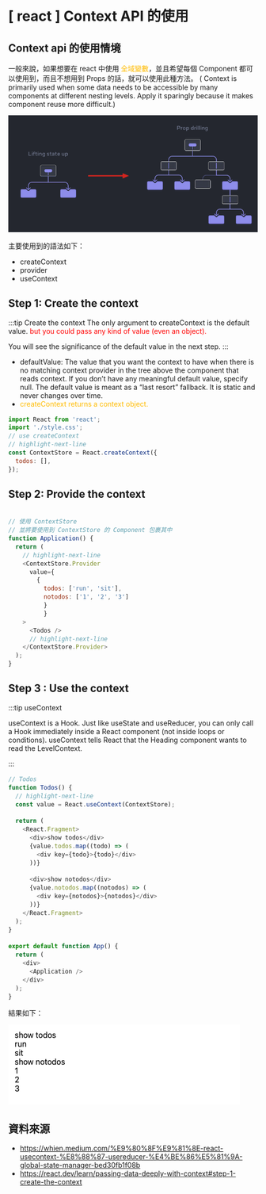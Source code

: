 # [ react ]  Context API 的使用 
##   Context api 的使用情境
一般來說，如果想要在 react 中使用<font color="#FFBB00"> 全域變數</font>，並且希望每個 Component 都可以使用到，而且不想用到 Props 的話，就可以使用此種方法。
( Context is primarily used when some data needs to be accessible by many components at different nesting levels. Apply it sparingly because it makes component reuse more difficult.)

![Alt text](image-1.png)


主要使用到的語法如下：
* createContext
* provider
* useContext
## Step 1: Create the context
:::tip Create the context
The only argument to createContext is the default value. <font color="red">but you could pass any kind of value (even an object). </font>

You will see the significance of the default value in the next step.
:::

* defaultValue: The value that you want the context to have when there is no matching context provider in the tree above the component that reads context. If you don’t have any meaningful default value, specify null. The default value is meant as a “last resort” fallback. It is static and never changes over time.
* <font color="#FFBB00">createContext returns a  context object.</font>
```js  showLineNumbers
import React from 'react';
import './style.css';
// use createContext
// highlight-next-line
const ContextStore = React.createContext({
  todos: [],
});

```
## Step 2: Provide the context 

```js  showLineNumbers

// 使用 ContextStore
// 並將要使用到 ContextStore 的 Component 包裹其中 
function Application() {
  return (
    // highlight-next-line
    <ContextStore.Provider
      value={
        { 
          todos: ['run', 'sit'], 
          notodos: ['1', '2', '3'] 
          }
          }
    >
      <Todos />
      // highlight-next-line
    </ContextStore.Provider>
  );
}
```
## Step 3 : Use the context 
:::tip useContext

useContext is a Hook. Just like useState and useReducer, you can only call a Hook immediately inside a React component (not inside loops or conditions). useContext tells React that the Heading component wants to read the LevelContext.

:::
```js  showLineNumbers
// Todos
function Todos() {
  // highlight-next-line
  const value = React.useContext(ContextStore);

  return (
    <React.Fragment>
      <div>show todos</div>
      {value.todos.map((todo) => (
        <div key={todo}>{todo}</div>
      ))}

      <div>show notodos</div>
      {value.notodos.map((notodos) => (
        <div key={notodos}>{notodos}</div>
      ))}
    </React.Fragment>
  );
}

export default function App() {
  return (
    <div>
      <Application />
    </div>
  );
}
```

結果如下：

![Context api result](image.png)






## 資料來源
* https://whien.medium.com/%E9%80%8F%E9%81%8E-react-usecontext-%E8%88%87-usereducer-%E4%BE%86%E5%81%9A-global-state-manager-bed30fb1f08b
* https://react.dev/learn/passing-data-deeply-with-context#step-1-create-the-context